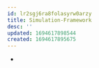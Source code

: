 ```yaml
---
id: lr2sgj6ra8folasyrw0arzy
title: Simulation-Framework
desc: ''
updated: 1694617898544
created: 1694617895675
---
```


- 